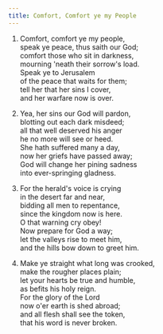 ```yaml
---
title: Comfort, Comfort ye my People
---
```

1. Comfort, comfort ye my people,  
speak ye peace, thus saith our God;  
comfort those who sit in darkness,  
mourning 'neath their sorrow's load.  
Speak ye to Jerusalem  
of the peace that waits for them;  
tell her that her sins I cover,  
and her warfare now is over.

2. Yea, her sins our God will pardon,  
blotting out each dark misdeed;  
all that well deserved his anger  
he no more will see or heed.  
She hath suffered many a day,  
now her griefs have passed away;  
God will change her pining sadness  
into ever-springing gladness.

3. For the herald's voice is crying  
in the desert far and near,  
bidding all men to repentance,  
since the kingdom now is here.  
O that warning cry obey!  
Now prepare for God a way;  
let the valleys rise to meet him,  
and the hills bow down to greet him.

4. Make ye straight what long was crooked,  
make the rougher places plain;  
let your hearts be true and humble,  
as befits his holy reign.  
For the glory of the Lord  
now o'er earth is shed abroad;  
and all flesh shall see the token,  
that his word is never broken.
